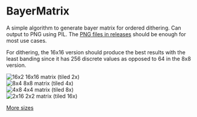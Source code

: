 # BayerMatrix

A simple algorithm to generate bayer matrix for ordered dithering. Can output to PNG using PIL. The [PNG files in releases](https://github.com/tromero/BayerMatrix/blob/master/images/) should be enough for most use cases.

For dithering, the 16x16 version should produce the best results with the least banding since it has 256 discrete values as opposed to 64 in the 8x8 version.

![16x2](https://github.com/tromero/BayerMatrix/blob/master/images/bayer16tile2.png) 16x16 matrix (tiled 2x)  
![8x4](https://github.com/tromero/BayerMatrix/blob/master/images/bayer8tile4.png) 8x8 matrix (tiled 4x)  
![4x8](https://github.com/tromero/BayerMatrix/blob/master/images/bayer4tile8.png) 4x4 matrix (tiled 8x)  
![2x16](https://github.com/tromero/BayerMatrix/blob/master/images/bayer2tile16.png) 2x2 matrix (tiled 16x)  

[More sizes](https://github.com/tromero/BayerMatrix/tree/master/images)
